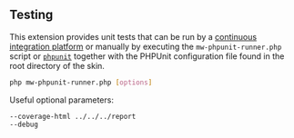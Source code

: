 ## Testing

This extension provides unit tests that can be run by a [continuous integration
platform][travis] or manually by executing the `mw-phpunit-runner.php` script or
[`phpunit`][mw-testing] together with the PHPUnit configuration file found in
the root directory of the skin.
```sh
php mw-phpunit-runner.php [options]
```

Useful optional parameters:
```
--coverage-html ../../../report
--debug
```

[travis]: https://travis-ci.org/wikimedia/mediawiki-skins-chameleon
[mw-testing]: https://www.mediawiki.org/wiki/Manual:PHP_unit_testing
